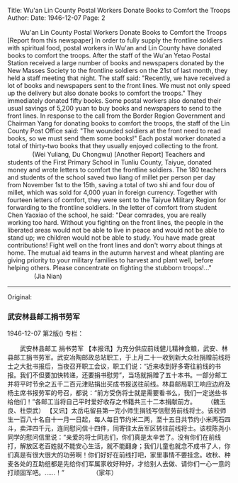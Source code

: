 Title: Wu'an Lin County Postal Workers Donate Books to Comfort the Troops
Author:
Date: 1946-12-07
Page: 2

　　Wu'an Lin County Postal Workers
    Donate Books to Comfort the Troops
    [Report from this newspaper] In order to fully supply the frontline soldiers with spiritual food, postal workers in Wu'an and Lin County have donated books to comfort the troops. After the staff of the Wu'an Yetao Postal Station received a large number of books and newspapers donated by the New Masses Society to the frontline soldiers on the 21st of last month, they held a staff meeting that night. The staff said: "Recently, we have received a lot of books and newspapers sent to the front lines. We must not only speed up the delivery but also donate books to comfort the troops." They immediately donated fifty books. Some postal workers also donated their usual savings of 5,200 yuan to buy books and newspapers to send to the front lines. In response to the call from the Border Region Government and Chairman Yang for donating books to comfort the troops, the staff of the Lin County Post Office said: "The wounded soldiers at the front need to read books, so we must send them some books!" Each postal worker donated a total of thirty-two books that they usually enjoyed collecting to the front.
　　　　(Wei Yuliang, Du Chongwu)
    [Another Report] Teachers and students of the First Primary School in Tunliu County, Taiyue, donated money and wrote letters to comfort the frontline soldiers. The 180 teachers and students of the school saved two liang of millet per person per day from November 1st to the 15th, saving a total of two shi and four dou of millet, which was sold for 4,000 yuan in foreign currency. Together with fourteen letters of comfort, they were sent to the Taiyue Military Region for forwarding to the frontline soldiers. In the letter of comfort from student Chen Yaoxiao of the school, he said: "Dear comrades, you are really working too hard. Without you fighting on the front lines, the people in the liberated areas would not be able to live in peace and would not be able to stand up; we children would not be able to study. You have made great contributions! Fight well on the front lines and don't worry about things at home. The mutual aid teams in the autumn harvest and wheat planting are giving priority to your military families to harvest and plant well, before helping others. Please concentrate on fighting the stubborn troops!..."
　　　　      (Jia Nian)



<hr /> 

Original: 


### 武安林县邮工捐书劳军

1946-12-07
第2版()
专栏：

　　武安林县邮工
    捐书劳军
    【本报讯】为充分供应前线健儿精神食粮，武安、林县邮工捐书劳军。武安冶陶邮政总站职工，于上月二十一收到新大众社捐赠前线将士之大批书报后，当夜召开职工会议，职工们说：“近来收到好多寄往前线的书报。我们不但要加快转递，还要捐书慰劳”，当场就捐赠了五十本书。一部分邮工并将平时节余之五千二百元津贴捐出买成书报送往前线。林县邮局职工响应边府及杨主席书报劳军的号召，都说：“前方受伤将士就是需要看书么，我们一定送些书给他们！”各邮工当将自己平时爱好收存之书籍共三十二本捐献前方。
　　（魏玉良、杜崇武）
    【又讯】太岳屯留县第一完小师生捐钱写信慰劳前线将士。该校师生一百八十名自十一月一日起，每人每日节约米二两，至十五日共节约小米两石四斗，卖洋四千元，连同慰问信十四件，同寄往太岳军区转往前线将士。该校陈尧小同学的慰问信里说：“亲爱的将士同志们，你们真是太辛苦了。没有你们在前线打，解放区老百姓就不能安心生活，就不能翻身；我们儿童也就念不成书了人，你们真是有很大很大的功劳啊！你们好好在前线打吧，家里事情不要挂念。收秋、种麦各处的互助组都是先给你们军属家收好种好，才给别人去做、请你们一心一意的打顽固军吧。……！”
　　　　      （家年）
